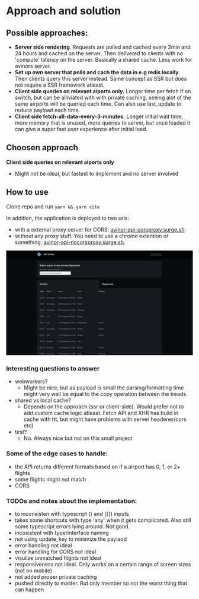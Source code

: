 # Approach and solution 

## Possible approaches: 
- **Server side rendering**. Requests are polled and cached every 3min and 24 hours and cached on the server. Then delivered to clients with no 'compute' latency on the server. Basically a shared cache. Less work for avinors server.
- **Set up own server that polls and cach the data in e.g redis locally**. Then clients query this server instead. Same concept as SSR but does not require a SSR framework atleast. 
- **Client side queries on relevant aiports only.** Longer time per fetch if on switch, but can be alliviated with with private caching, seeing alot of the same airports will be queried each time. Can also use last_update to reduce payload each time.  
- **Client side fetch-all-data-every-3-minutes.** Longer initial wait time, more memory that is unused, more queries to server, but once loaded it can give a super fast user experience after initial load. 

## Choosen approach 
**Client side queries on relevant aiports only**
  - Might not be ideal, but fastest to implement and no server involved

## How to use
Clone repo and run ```yarn && yarn vite ```

In addition, the application is deployed to two urls: 
- with a external proxy cerver for CORS: [avinor-api-corsproxy.surge.sh](https://avinor-api-corsproxy.surge.sh/).
- without any proxy stuff. You need to use a chrome extention or something: [avinor-api-nocorsproxy.surge.sh](https://avinor-api-nocorsproxy.surge.sh/).

![image](./snapshot.png)


### Interesting questions to answer
- webworkers?
    - Might be nice, but as payload is small the parsing/formatting time might very well be equal to the copy operation between the treads. 
- shared vs local cache?
    - Depends on the approach (ssr or client-side). Would prefer not to add custom cache logic atleast. Fetch API and XHR has build in cache with ttt, but might have problems with server headeres(cors etc)
- test?
    - No. Always nice but not on this small project 



### Some of the edge cases to handle:
- the API returns different formats based on if a airport has 0, 1, or  2+ flights
- some flights might not match
- CORS


### TODOs and notes about the implementation:
- to inconsisten with typescript () and ({}) inputs.
- takes some shortcuts with type 'any' when it gets complicated. Also still some typescript errors lying around. Not good.
- incosistent with type/interface naming
- not using update_key to minimize the paylaod
- error handling not ideal 
- error handling for CORS not ideal
- visulize unmatched flights not ideal
- responsiveness not ideal. Only works on a certain range of screen sizes (not on mobile)
- not added proper private caching
- pushed directly to master. But only member so not the worst thing that can happen
